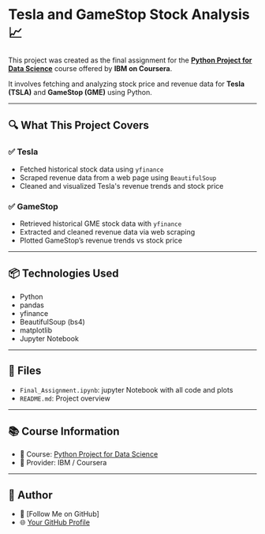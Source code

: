 # Tesla and GameStop Stock Analysis 📈

This project was created as the final assignment for the **[Python Project for Data Science](https://www.coursera.org/learn/python-project-for-data-science)** course offered by **IBM on Coursera**.

It involves fetching and analyzing stock price and revenue data for **Tesla (TSLA)** and **GameStop (GME)** using Python.

---

## 🔍 What This Project Covers

### ✅ Tesla
- Fetched historical stock data using `yfinance`
- Scraped revenue data from a web page using `BeautifulSoup`
- Cleaned and visualized Tesla's revenue trends and stock price

### ✅ GameStop
- Retrieved historical GME stock data with `yfinance`
- Extracted and cleaned revenue data via web scraping
- Plotted GameStop’s revenue trends vs stock price

---

## 📦 Technologies Used
- Python
- pandas
- yfinance
- BeautifulSoup (bs4)
- matplotlib
- Jupyter Notebook

---

## 📂 Files
- `Final_Assignment.ipynb`:  jupyter Notebook with all code and plots
- `README.md`: Project overview
---

## 📚 Course Information
- 📌 Course: [Python Project for Data Science](https://www.coursera.org/learn/python-project-for-data-science)
- 🏫 Provider: IBM / Coursera

---

## 📌 Author
- 👤 [Follow Me on GitHub]
- 🌐 [Your GitHub Profile](https://github.com/Nikhilsai-M)
